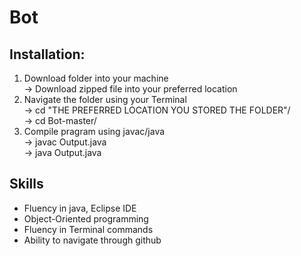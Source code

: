 # Bot

## Installation:
1. Download folder into your machine<br/>
   -> Download zipped file into your preferred location<br/>
2. Navigate the folder using your Terminal<br/>
   -> cd "THE PREFERRED LOCATION YOU STORED THE FOLDER"/<br/>
   -> cd Bot-master/<br/>
3. Compile pragram using javac/java<br/>
   -> javac Output.java<br/>
   -> java Output.java<br/>
## Skills
* Fluency in java, Eclipse IDE
* Object-Oriented programming
* Fluency in Terminal commands
* Ability to navigate through github
